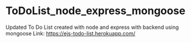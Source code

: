 # ToDoList_node_express_mongoose
Updated To Do List created with node and express with backend using mongoose
Link: https://ejs-todo-list.herokuapp.com/

